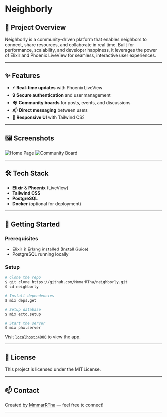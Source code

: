 # Neighborly

## 🚀 Project Overview
Neighborly is a community-driven platform that enables neighbors to connect, share resources, and collaborate in real time. Built for performance, scalability, and developer happiness, it leverages the power of Elixir and Phoenix LiveView for seamless, interactive user experiences.

---

## ✨ Features
- ⚡ **Real-time updates** with Phoenix LiveView
- 🔒 **Secure authentication** and user management
- 🏘️ **Community boards** for posts, events, and discussions
- 📬 **Direct messaging** between users
- 📱 **Responsive UI** with Tailwind CSS
---

## 🖼️ Screenshots

![Home Page](assets/screenshots/home.png)
![Community Board](assets/screenshots/board.png)

---

## 🛠️ Tech Stack
- **Elixir** & **Phoenix** (LiveView)
- **Tailwind CSS**
- **PostgreSQL**
- **Docker** (optional for deployment)

---

## 🚦 Getting Started

### Prerequisites
- Elixir & Erlang installed ([Install Guide](https://elixir-lang.org/install.html))
- PostgreSQL running locally

### Setup
```bash
# Clone the repo
$ git clone https://github.com/MmmarRTha/neighborly.git
$ cd neighborly

# Install dependencies
$ mix deps.get

# Setup database
$ mix ecto.setup

# Start the server
$ mix phx.server
```
Visit [`localhost:4000`](http://localhost:4000) to view the app.

---

## 📄 License
This project is licensed under the MIT License.

---

## 📫 Contact
Created by [MmmarRTha](https://github.com/MmmarRTha) — feel free to connect!

---